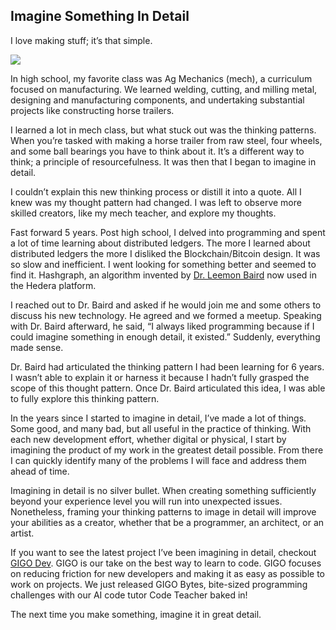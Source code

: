 
## Imagine Something In Detail

I love making stuff; it’s that simple.

![](https://cdn-images-1.medium.com/max/2048/1*j68CFwDVknmCeqlp3mSRgQ.png)

In high school, my favorite class was Ag Mechanics (mech), a curriculum focused on manufacturing. We learned welding, cutting, and milling metal, designing and manufacturing components, and undertaking substantial projects like constructing horse trailers.

I learned a lot in mech class, but what stuck out was the thinking patterns. When you’re tasked with making a horse trailer from raw steel, four wheels, and some ball bearings you have to think about it. It’s a different way to think; a principle of resourcefulness. It was then that I began to imagine in detail.

I couldn’t explain this new thinking process or distill it into a quote. All I knew was my thought pattern had changed. I was left to observe more skilled creators, like my mech teacher, and explore my thoughts.

Fast forward 5 years. Post high school, I delved into programming and spent a lot of time learning about distributed ledgers. The more I learned about distributed ledgers the more I disliked the Blockchain/Bitcoin design. It was so slow and inefficient. I went looking for something better and seemed to find it. Hashgraph, an algorithm invented by [Dr. Leemon Baird](https://www.linkedin.com/in/leemon-baird/) now used in the Hedera platform.

I reached out to Dr. Baird and asked if he would join me and some others to discuss his new technology. He agreed and we formed a meetup. Speaking with Dr. Baird afterward, he said, “I always liked programming because if I could imagine something in enough detail, it existed.” Suddenly, everything made sense.

Dr. Baird had articulated the thinking pattern I had been learning for 6 years. I wasn’t able to explain it or harness it because I hadn’t fully grasped the scope of this thought pattern. Once Dr. Baird articulated this idea, I was able to fully explore this thinking pattern.

In the years since I started to imagine in detail, I’ve made a lot of things. Some good, and many bad, but all useful in the practice of thinking. With each new development effort, whether digital or physical, I start by imagining the product of my work in the greatest detail possible. From there I can quickly identify many of the problems I will face and address them ahead of time.

Imagining in detail is no silver bullet. When creating something sufficiently beyond your experience level you will run into unexpected issues. Nonetheless, framing your thinking patterns to image in detail will improve your abilities as a creator, whether that be a programmer, an architect, or an artist.

If you want to see the latest project I’ve been imagining in detail, checkout [GIGO Dev](https://www.gigo.dev). GIGO is our take on the best way to learn to code. GIGO focuses on reducing friction for new developers and making it as easy as possible to work on projects. We just released GIGO Bytes, bite-sized programming challenges with our AI code tutor Code Teacher baked in!

The next time you make something, imagine it in great detail.
